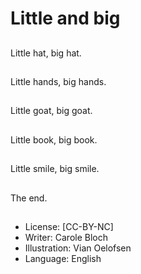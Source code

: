 # Little and big

##
Little hat, big hat.

##

##
Little hands, big hands.

##

##
Little goat, big goat.

##

##
Little book, big book.

##

##
Little smile, big smile.

##

##
The end.

##
* License: [CC-BY-NC]
* Writer: Carole Bloch
* Illustration: Vian Oelofsen
* Language: English
